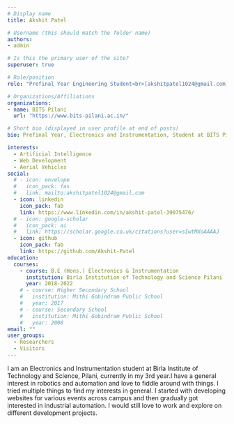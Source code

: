 ```yaml
---
# Display name
title: Akshit Patel

# Username (this should match the folder name)
authors:
- admin

# Is this the primary user of the site?
superuser: true

# Role/position
role: "Prefinal Year Engineering Student<br>[akshitpatel1024@gmail.com](akshitpatel1024@gmail.com)</br>"

# Organizations/Affiliations
organizations:
- name: BITS Pilani
  url: "https://www.bits-pilani.ac.in/"

# Short bio (displayed in user profile at end of posts)
bio: Prefinal Year, Electronics and Instrumentation, Student at BITS Pilani

interests:
  - Artificial Intelligence
  - Web Development
  - Aerial Vehicles
social:
  # - icon: envelope
  #   icon_pack: fas
  #   link: mailto:akshitpatel1024@gmail.com
  - icon: linkedin
    icon_pack: fab
    link: https://www.linkedin.com/in/akshit-patel-39075476/
  # - icon: google-scholar
  #   icon_pack: ai
  #   link: https://scholar.google.co.uk/citations?user=sIwtMXoAAAAJ
  - icon: github
    icon_pack: fab
    link: https://github.com/Akshit-Patel
education:
  courses:
    - course: B.E (Hons.) Electronics & Instrumentation 
      institution: Birla Institution of Technology and Science Pilani 
      year: 2018-2022
    # - course: Higher Secondary School
    #   institution: Mithi Gobindram Public School
    #   year: 2017
    # - course: Secondary School
    #   institution: Mithi Gobindram Public School
    #   year: 2008
email: ""
user_groups:
  - Researchers
  - Visitors
---
```


I am an Electronics and Instrumentation student at Birla Institute of Technology and Science, Pilani, currently in my 3rd year.I have a general interest in robotics and automation and love to fiddle around with things. I tried multiple things to find my interests in general. I started with developing websites for various events across campus and then gradually got interested in industrial automation. I would still love to work and explore on different development projects. 